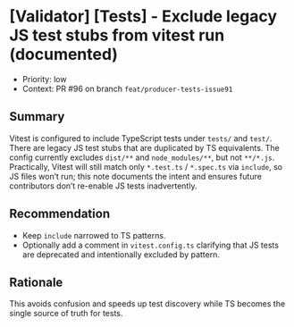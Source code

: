# [Validator] [Tests] - Exclude legacy JS test stubs from vitest run (documented)

- Priority: low
- Context: PR #96 on branch `feat/producer-tests-issue91`

## Summary

Vitest is configured to include TypeScript tests under `tests/` and `test/`. There are legacy JS test stubs that are duplicated by TS equivalents. The config currently excludes `dist/**` and `node_modules/**`, but not `**/*.js`. Practically, Vitest will still match only `*.test.ts` / `*.spec.ts` via `include`, so JS files won’t run; this note documents the intent and ensures future contributors don’t re-enable JS tests inadvertently.

## Recommendation

- Keep `include` narrowed to TS patterns.
- Optionally add a comment in `vitest.config.ts` clarifying that JS tests are deprecated and intentionally excluded by pattern.

## Rationale

This avoids confusion and speeds up test discovery while TS becomes the single source of truth for tests.
